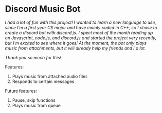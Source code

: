 # Discord Music Bot

_I had a lot of fun with this project! I wanted to learn a new language to use, since I'm a first year CS major and have mainly coded in C++, so I chose to create a discord bot with discord.js. I spent most of the month reading up on Javascript, node.js, and discord.js and started the project very recently, but I'm excited to see where it goes! At the moment, the bot only plays music from attachments, but it will already help my friends and I a lot._

_Thank you so much for this!_

Features:
1) Plays music from attached audio files
2) Responds to certain messages

Future features:
1) Pause, skip functions
2) Plays music from queue
